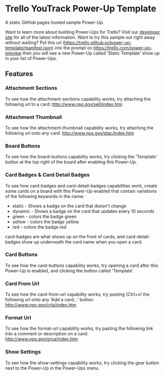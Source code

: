 # Trello YouTrack Power-Up Template
A static GitHub pages hosted sample Power-Up. 

Want to learn more about building Power-Ups for Trello? Visit our [developer site](https://developers.trello.com/power-ups) for all of the latest information. Want to try this sample out right away without waiting? Put this url (https://trello.github.io/power-up-template/manifest.json) into the prompt on https://trello.com/power-up-preview then you will see a new Power-Up called 'Static Template' show up in your list of Power-Ups.

## Features

### Attachment Sections
To see how the attachment-sections capability works, try attaching the following url to a card: http://www.nps.gov/yell/index.htm

### Attachment Thumbnail
To see how the attachment-thumbnail capability works, try attaching the following url onto any card: http://www.nps.gov/glac/index.htm

### Board Buttons
To see how the board-buttons capability works, try clicking the 'Template' button at the top right of the board after enabling this Power-Up.

### Card Badges & Card Detail Badges
To see how card-badges and card-detail-badges capabilities work, create some cards on a board with this Power-Up enabled that contain variations of the following keywords in the name:

- static - Shows a badge on the card that doesn't change
- dynamic - Shows a badge on the card that updates every 10 seconds
- green - colors the badge green
- yellow - colors the badge yellow
- red - colors the badge red

card-badges are what shows up on the front of cards, and card-detail-badges show up underneath the card name when you open a card.

### Card Buttons
To see how the card-buttons capability works, try opening a card after this Power-Up is enabled, and clicking the button called 'Template'.

### Card From Url
To see how the card-from-url capability works, try pasting (Ctrl+v) the following url onto any 'Add a card...' button: http://www.nps.gov/crla/index.htm

### Format Url
To see how the format-url capability works, try pasting the following link into a comment or description on a card: http://www.nps.gov/grca/index.htm

### Show Settings
To see how the show-settings capability works, try clicking the gear button next to the Power-Up in the Power-Ups menu.

